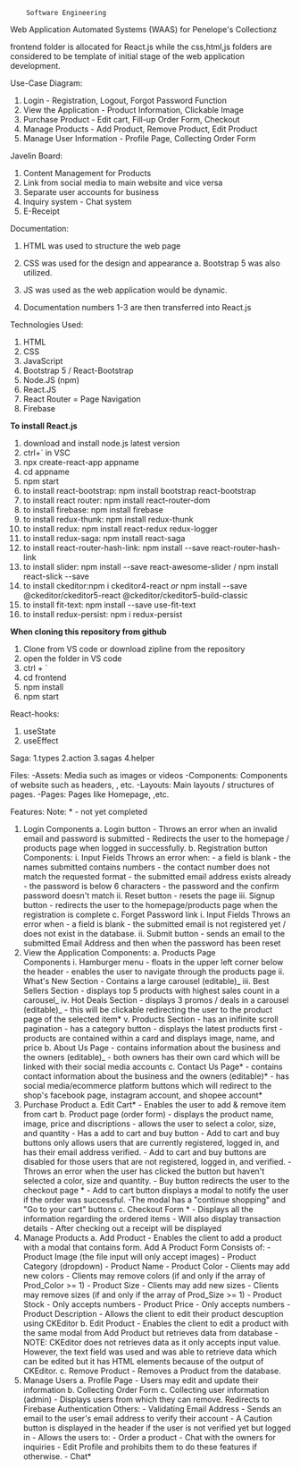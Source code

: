         Software Engineering

Web Application Automated Systems (WAAS) for Penelope's Collectionz

frontend folder is allocated for React.js while the css,html,js folders are considered to be template of initial stage of the web application development.

Use-Case Diagram:

1. Login - Registration, Logout, Forgot Password Function
2. View the Application - Product Information, Clickable Image
3. Purchase Product - Edit cart, Fill-up Order Form, Checkout
4. Manage Products - Add Product, Remove Product, Edit Product
5. Manage User Information - Profile Page, Collecting Order Form

Javelin Board:

1. Content Management for Products
2. Link from social media to main website and vice versa
3. Separate user accounts for business
4. Inquiry system - Chat system
5. E-Receipt

Documentation:

1. HTML was used to structure the web page
2. CSS was used for the design and appearance
   a. Bootstrap 5 was also utilized.
3. JS was used as the web application would be dynamic.

4. Documentation numbers 1-3 are then transferred into React.js

Technologies Used:

1. HTML
2. CSS
3. JavaScript
4. Bootstrap 5 / React-Bootstrap
5. Node.JS (npm)
6. React.JS
7. React Router = Page Navigation
8. Firebase

**To install React.js**

1. download and install node.js latest version
2. ctrl+` in VSC
3. npx create-react-app appname
4. cd appname
5. npm start
6. to install react-bootstrap: npm install bootstrap react-bootstrap
7. to install react router: npm install react-router-dom
8. to install firebase: npm install firebase
9. to install redux-thunk: npm install redux-thunk
10. to install redux: npm install react-redux redux-logger
11. to install redux-saga: npm install react-saga
12. to install react-router-hash-link: npm install --save react-router-hash-link
13. to install slider: npm install --save react-awesome-slider / npm install react-slick --save
14. to install ckeditor:npm i ckeditor4-react _or_ npm install --save @ckeditor/ckeditor5-react @ckeditor/ckeditor5-build-classic
15. to install fit-text: npm install --save use-fit-text
16. to install redux-persist: npm i redux-persist

**When cloning this repository from github**

1. Clone from VS code or download zipline from the repository
2. open the folder in VS code
3. ctrl + `
4. cd frontend
5. npm install
6. npm start

React-hooks:

1. useState
2. useEffect

Saga:
1.types
2.action
3.sagas
4.helper

Files:
-Assets: Media such as images or videos
-Components: Components of website such as headers, , etc.
-Layouts: Main layouts / structures of pages.
-Pages: Pages like Homepage, ,etc.

Features:
Note: \* - not yet completed

1. Login
   Components
   a. Login button - Throws an error when an invalid email and password is submitted - Redirects the user to the homepage / products page when logged in successfully.
   b. Registration button
   Components:
   i. Input Fields
   Throws an error when: - a field is blank - the names submitted contains numbers - the contact number does not match the requested format - the submitted email address exists already - the password is below 6 characters - the password and the confirm password doesn't match
   ii. Reset button - resets the page
   iii. Signup button - redirects the user to the homepage/products page when the registration is complete
   c. Forget Password link
   i. Input Fields
   Throws an error when - a field is blank - the submitted email is not registered yet / does not exist in the database.
   ii. Submit button - sends an email to the submitted Email Address and then when the password has been reset
2. View the Application
   Components:
   a. Products Page  
    Components
   i. Hamburger menu - floats in the upper left corner below the header - enables the user to navigate through the products page
   ii. What's New Section - Contains a large carousel (editable)_
   iii. Best Sellers Section - displays top 5 products with highest sales count in a carousel_
   iv. Hot Deals Section - displays 3 promos / deals in a carousel (editable)_ - this will be clickable redirecting the user to the product page of the selected item\*
   v. Products Section - has an inifinite scroll pagination - has a category button - displays the latest products first - products are contained within a card and displays image, name, and price
   b. About Us Page - contains information about the business and the owners (editable)_ - both owners has their own card which will be linked with their social media accounts
   c. Contact Us Page* - contains contact information about the business and the owners (editable)* - has social media/ecommerce platform buttons which will redirect to the shop's facebook page, instagram account, and shopee account\*
3. Purchase Product
   a. Edit Cart* - Enables the user to add & remove item from cart
   b. Product page (order form) - displays the product name, image, price and discriptions - allows the user to select a color, size, and quantity - Has a add to cart and buy button - Add to cart and buy buttons only allows users that are currently registered, logged in, and has their email address verified. - Add to cart and buy buttons are disabled for those users that are not registered, logged in, and verified. - Throws an error when the user has clicked the button but haven't selected a color, size and quantity. - Buy button redirects the user to the checkout page * - Add to cart button displays a modal to notify the user if the order was successful.
   -The modal has a "continue shopping" and "Go to your cart" buttons
   c. Checkout Form \* - Displays all the information regarding the ordered items - Will also display transaction details - After checking out a receipt will be displayed
4. Manage Products
   a. Add Product - Enables the client to add a product with a modal that contains form.
   Add A Product Form
   Consists of: - Product Image (the file input will only accept images) - Product Category (dropdown) - Product Name - Product Color - Clients may add new colors - Clients may remove colors (if and only if the array of Prod_Color >= 1) - Product Size - Clients may add new sizes - Clients may remove sizes (if and only if the array of Prod_Size >= 1) - Product Stock - Only accepts numbers - Product Price - Only accepts numbers - Product Description - Allows the client to edit their product descuption using CKEditor
   b. Edit Product - Enables the client to edit a product with the same modal from Add Product but retrieves data from database - NOTE: CKEditor does not retrieves data as it only accepts input value. However, the text field was used and was able to retrieve data which can be edited but it has HTML elements because of the output of CKEditor.
   c. Remove Product - Removes a Product from the database.
5. Manage Users
   a. Profile Page - Users may edit and update their information
   b. Collecting Order Form
   c. Collecting user information (admin) - Displays users from which they can remove. Redirects to Firebase Authentication
   Others: - Validating Email Address - Sends an email to the user's email address to verify their account - A Caution button is displayed in the header if the user is not verified yet but logged in - Allows the users to: - Order a product - Chat with the owners for inquiries - Edit Profile
   and prohibits them to do these features if otherwise. - Chat\*
